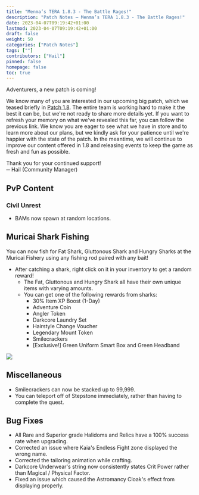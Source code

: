 ```yaml
---
title: "Menma’s TERA 1.8.3 - The Battle Rages!"
description: "Patch Notes – Menma’s TERA 1.8.3 - The Battle Rages!"
date: 2023-04-07T09:19:42+01:00
lastmod: 2023-04-07T09:19:42+01:00
draft: false
weight: 50
categories: ["Patch Notes"]
tags: [""]
contributors: ["Hail"]
pinned: false
homepage: false
toc: true
---
```


Adventurers, a new patch is coming!

We know many of you are interested in our upcoming big patch, which we teased briefly in [Patch 1.8](https://menmastera.com/patch-notes-menmas-tera-1-8/). The entire team is working hard to make it the best it can be, but we're not ready to share more details yet. If you want to refresh your memory on what we've revealed this far, you can follow the previous link. We know you are eager to see what we have in store and to learn more about our plans, but we kindly ask for your patience until we're happier with the state of the patch. In the meantime, we will continue to improve our content offered in 1.8 and releasing events to keep the game as fresh and fun as possible.

Thank you for your continued support!\
─ Hail (Community Manager)

PvP Content
-----------

### Civil Unrest

-   BAMs now spawn at random locations.

Muricai Shark Fishing
---------------------

You can now fish for Fat Shark, Gluttonous Shark and Hungry Sharks at the Muricai Fishery using any fishing rod paired with any bait!

-   After catching a shark, right click on it in your inventory to get a random reward!
    -   The Fat, Gluttonous and Hungry Shark all have their own unique items with varying amounts.
    -   You can get one of the following rewards from sharks:
        -   30% Item XP Boost (1-Day)
        -   Adventure Coin
        -   Angler Token
        -   Darkcore Laundry Set
        -   Hairstyle Change Voucher
        -   Legendary Mount Token
        -   Smilecrackers
        -   [Exclusive!] Green Uniform Smart Box and Green Headband

![](https://menmastera.com/wp-content/uploads/2023/04/5.png)

Miscellaneous
-------------

-   Smilecrackers can now be stacked up to 99,999.
-   You can teleport off of Stepstone immediately, rather than having to complete the quest.

Bug Fixes
---------

-   All Rare and Superior grade Halidoms and Relics have a 100% success rate when upgrading.
-   Corrected an issue where Kaia's Endless Fight zone displayed the wrong name.
-   Corrected the tailoring animation while crafting.
-   Darkcore Underwear's string now consistently states Crit Power rather than Magical / Physical Factor.
-   Fixed an issue which caused the Astromancy Cloak's effect from displaying properly.